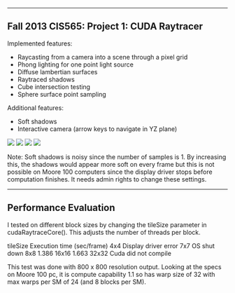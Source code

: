 -------------------------------------------------------------------------------
Fall 2013 CIS565: Project 1: CUDA Raytracer
-------------------------------------------------------------------------------
Implemented features:
* Raycasting from a camera into a scene through a pixel grid
* Phong lighting for one point light source
* Diffuse lambertian surfaces
* Raytraced shadows
* Cube intersection testing
* Sphere surface point sampling

Additional features:

* Soft shadows 
* Interactive camera (arrow keys to navigate in YZ plane)



![](https://raw.github.com/takfuruya/Project1-RayTracer/master/screenshots/1.png)
![](https://raw.github.com/takfuruya/Project1-RayTracer/master/screenshots/1.png)
![](https://raw.github.com/takfuruya/Project1-RayTracer/master/screenshots/1.png)
![](https://raw.github.com/takfuruya/Project1-RayTracer/master/screenshots/1.png)


Note:
Soft shadows is noisy since the number of samples is 1. By increasing this, the
shadows would appear more soft on every frame but this is not possible on Moore 100
computers since the display driver stops before computation finishes. It needs
admin rights to change these settings.

-------------------------------------------------------------------------------
Performance Evaluation
-------------------------------------------------------------------------------

I tested on different block sizes by changing the tileSize parameter in 
cudaRaytraceCore(). This adjusts the number of threads per block.

tileSize	Execution time (sec/frame)
4x4			Display driver error
7x7			OS shut down
8x8			1.386
16x16		1.663
32x32		Cuda did not compile

This test was done with 800 x 800 resolution output.
Looking at the specs on Moore 100 pc, it is compute capability 1.1 so has warp size of 32 with 
max warps per SM of 24 (and 8 blocks per SM).
